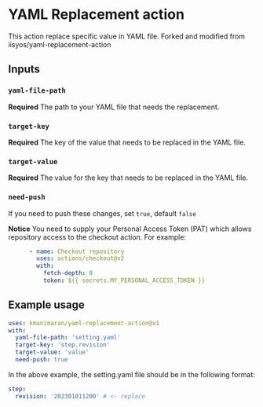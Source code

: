 # YAML Replacement action

This action replace specific value in YAML file. Forked and modified from iisyos/yaml-replacement-action

## Inputs

### `yaml-file-path`

**Required** The path to your YAML file that needs the replacement.

### `target-key`

**Required** The key of the value that needs to be replaced in the YAML file.

### `target-value`

**Required** The value for the key that needs to be replaced in the YAML file.

### `need-push`

If you need to push these changes, set `true`, default `false`

**Notice**
You need to supply your Personal Access Token (PAT) which allows repository access to the checkout action. For example:

```yml
      - name: Checkout repository
        uses: actions/checkout@v2
        with:
          fetch-depth: 0 
          token: ${{ secrets.MY_PERSONAL_ACCESS_TOKEN }}
```

## Example usage

```yaml
uses: kmanimaran/yaml-replacement-action@v1
with:
  yaml-file-path: 'setting.yaml'
  target-key: 'step.revision'
  target-value: 'value'
  need-push: true
```

In the above example, the setting.yaml file should be in the following format:

```yaml
step:
  revision: '202301011200' # <- replace
```
